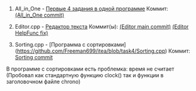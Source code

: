 1) All_in_One - [Первые 4 задания в одной программе](https://github.com/Freeman699/itea/blob/task4/All_in_One.cpp)
Коммит:  [(All_in_One commit)](https://github.com/Freeman699/itea/commit/5b933f9b60ac94ceef5ac3a0862e1b8e01bbfae7)
                
2) Editor.cpp - [Редактор текста](https://github.com/Freeman699/itea/blob/task4/Editor.cpp)
Коммит(ы):  [(Editor main commit)](https://github.com/Freeman699/itea/commit/f56b5b0be12443c884bab013f8aec3ab62dd35be)
         [(Editor HelpFunc fix)](https://github.com/Freeman699/itea/commit/84d0f1214604f1f989028432291b821a6c5b51bc)

3) Sorting.cpp - [Программа с сортировками] (https://github.com/Freeman699/itea/blob/task4/Sorting.cpp)
 Коммит: [Sorting commit](https://github.com/Freeman699/itea/commit/cb0c7aab7c68b86128d90dc3dcd1374bf936749a)

В программе с сортировками есть проблемка: время не считает (Пробовал как стандартную функцию clock() так и функции в заголовочном файле chrono)
